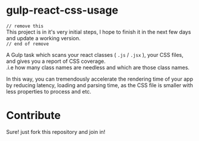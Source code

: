 # gulp-react-css-usage
`// remove this`<br>
This project is in it's very initial steps,
I hope to finish it in the next few days and update a working version.<br>
`// end of remove`

A Gulp task which scans your react classes ( `.js` / `.jsx` ), your CSS files, and gives you a report of CSS coverage.<br>
.i.e how many class names are needless and which are those class names.

In this way, you can tremendously accelerate the rendering time of your app by reducing latency, loading and parsing time,
as the CSS file is smaller with less properties to process and etc.



# Contribute
Sure! just fork this repository and join in!


